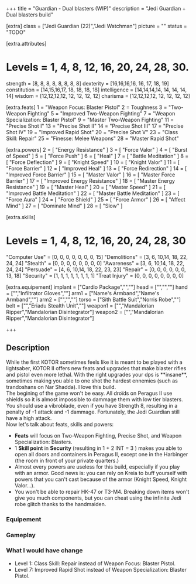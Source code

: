 +++
title       = "Guardian - Dual blasters (WIP)"
description = "Jedi Guardian + Dual blasters build"

[extra]
class       = ["Jedi Guardian (22)","Jedi Watchman"]
picture     = ""
status      = "TODO"

  [extra.attributes]
  # Levels     =  1, 4, 8, 12, 16, 20, 24, 28, 30.
  strength     = [8, 8, 8, 8,  8,  8,  8,  8]
  dexterity    = [16,16,16,16, 16, 17, 18, 19]
  constitution = [14,15,16,17, 18, 18, 18, 18]
  intelligence = [14,14,14,14, 14, 14, 14, 14]
  wisdom       = [12,12,12,12, 12, 12, 12, 12]
  charisma     = [12,12,12,12, 12, 12, 12, 12]

  [extra.feats]
  1  = "Weapon Focus: Blaster Pistol"
  2  = Toughness
  3  = "Two-Weapon Fighting"
  5  = "Improved Two-Weapon Fighting"
  7  = "Weapon Specialization: Blaster Pistol"
  9  = "Master Two-Weapon Fighting"
  11 = "Precise Shot I"
  13 = "Precise Shot II"
  14 = "Precise Shot III"
  17 = "Precise Shot IV"
  19 = "Improved Rapid Shot"
  20 = "Precise Shot V"
  23 = "Class Skill: Repair"
  25 = "Finesse: Melee Weapons"
  28 = "Master Rapid Shot"

  [extra.powers]
  2  = [ "Energy Resistance" ]
  3  = [ "Force Valor" ]
  4  = [ "Burst of Speed" ]
  5  = [ "Force Push" ]
  6  = [ "Heal" ]
  7  = [ "Battle Meditation" ]
  8  = [ "Force Deflection" ]
  9  = [ "Knight Speed" ]
  10 = [ "Knight Valor" ]
  11 = [ "Force Barrier" ]
  12 = [ "Improved Heal" ]
  13 = [ "Force Redirection" ]
  14 = [ "Improved Force Barrier" ]
  15 = [ "Master Valor" ]
  16 = [ "Master Force Barrier" ]
  17 = [ "Improved Energy Resistance" ]
  18 = [ "Master Energy Resistance" ]
  19 = [ "Master Heal" ]
  20 = [ "Master Speed" ]
  21 = [ "Improved Battle Meditation" ]
  22 = [ "Master Battle Meditation" ]
  23 = [ "Force Aura" ]
  24 = [ "Force Shield" ]
  25 = [ "Force Armor" ]
  26 = [ "Affect Mind" ]
  27 = [ "Dominate Mind" ]
  28 = [ "Slow" ]

  [extra.skills]
  # Levels        =  1, 4, 8, 12, 16, 20, 24, 28, 30
  "Computer Use"  = [0, 0, 0, 0,  0,  0,  0,  15]
  "Demolitions"   = [3, 6, 10,14, 18, 22, 24, 24]
  "Stealth"       = [0, 0, 0, 0,  0,  0,  0,  0]
  "Awareness"     = [3, 6, 10,14, 18, 22, 24, 24]
  "Persuade"      = [4, 6, 10,14, 18, 22, 23, 23]
  "Repair"        = [0, 0, 0, 0,  0,  0,  13, 18]
  "Security"      = [1, 1, 1, 1,  1,  1,  1,  1]
  "Treat Injury"  = [0, 0, 0, 0,  0,  0,  0,  0]

  [extra.equipement]
  implant   = ["Cardio Package","",""]
  head      = ["","",""]
  hand      = ["","Infiltrator Gloves",""]
  arm1      = ["Name's Armband","Name's Armband",""]
  arm2      = ["","",""]
  torso     = ["Sith Battle Suit","Norris Robe",""]
  belt      = ["","Eriadu Stealth Unit",""]
  weapon1   = ["","Mandalorian Ripper","Mandalorian Disintegrator"]
  weapon2   = ["","Mandalorian Ripper","Mandalorian Disintegrator"]

+++

<h2 class="title">Description</h2>

<div class="block">
  While the first KOTOR sometimes feels like it is meant to be played with a lightsaber, KOTOR II
  offers new feats and upgrades that make blaster rifles and pistol even more lethal.
  With the right upgrades your dps is **insane**, sometimes making you able to one shot the hardest ennemies
  (such as trandoshans on Nar Shadda). I love this build.
</div>

<div class="block">
  The begining of the game won't be easy. All droïds on Peragus II use shields so it is almost
  impossible to dammage them with low tier blasters. You should use a vibroblade, even if you have Strength 8,
  resulting in a penalty of -1 attack and -1 dammage. Fortunately, the Jedi Guardian still have a high attack.
</div>

<div class="block">
  Now let's talk about feats, skills and powers:
  <ul>
    <li><strong>Feats</strong> will focus on Two-Weapon Fighting, Precise Shot, and Weapon Specialization: Blasters.</li>
    <li>1 <strong>Skill point</strong> in <strong>Security</strong> (resulting in 1 + 2 INT = 3 ) makes you able to open
    all doors and containers in Peragus II, except one in the Harbinger (the room in front of your private quarters.)</li>
    <li>Almost every powers are useless for this build, especially if you play with an armor. Good news is: you can rely on Kreia to buff yourself with powers that you can't cast because of the armor (Knight Speed, Knight Valor...).</li>
    <li>You won't be able to repair HK-47 or T3-M4. Breaking down items won't give you much components, but you can cheat
    using the infinite Jedi robe glitch thanks to the handmaiden.</li>
  </ul>
</div>

<h3 class="title is-4">Equipement</h3>
<h3 class="title is-4">Gameplay</h3>

<h3 class="title is-4">What I would have change</h3>
<ul>
  <li>Level 1: Class Skill: Repair instead of Weapon Focus: Blaster Pistol.</li>
  <li>Level 7: Improved Rapid Shot instead of Weapon Specialization: Blaster Pistol.</li>
</ul>